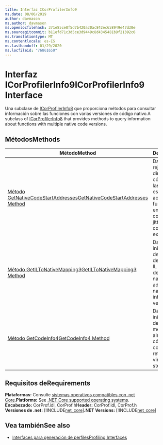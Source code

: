 ```yaml
---
title: Interfaz ICorProfilerInfo9
ms.date: 08/06/2019
author: davmason
ms.author: davmason
ms.openlocfilehash: 371e85ce8f5d7b420a30ac842ec658949e47d30e
ms.sourcegitcommit: b11efd71c3d5ce3d9449c8d4345481b9f21392c6
ms.translationtype: MT
ms.contentlocale: es-ES
ms.lasthandoff: 01/29/2020
ms.locfileid: "76861650"
---
```

# <a name="icorprofilerinfo9-interface"></a><span data-ttu-id="97c1b-102">Interfaz ICorProfilerInfo9</span><span class="sxs-lookup"><span data-stu-id="97c1b-102">ICorProfilerInfo9 Interface</span></span>

<span data-ttu-id="97c1b-103">Una subclase de [ICorProfilerInfo8](icorprofilerinfo8-interface.md) que proporciona métodos para consultar información sobre las funciones con varias versiones de código nativo.</span><span class="sxs-lookup"><span data-stu-id="97c1b-103">A subclass of [ICorProfilerInfo8](icorprofilerinfo8-interface.md) that provides methods to query information about functions with multiple native code versions.</span></span>  

## <a name="methods"></a><span data-ttu-id="97c1b-104">Métodos</span><span class="sxs-lookup"><span data-stu-id="97c1b-104">Methods</span></span>  

| <span data-ttu-id="97c1b-105">Método</span><span class="sxs-lookup"><span data-stu-id="97c1b-105">Method</span></span>|<span data-ttu-id="97c1b-106">Descripción</span><span class="sxs-lookup"><span data-stu-id="97c1b-106">Description</span></span>|  
| ------------|-----------------|  
|[<span data-ttu-id="97c1b-107">Método GetNativeCodeStartAddresses</span><span class="sxs-lookup"><span data-stu-id="97c1b-107">GetNativeCodeStartAddresses Method</span></span>](icorprofilerinfo9-getnativecodestartaddresses-method.md)| <span data-ttu-id="97c1b-108">Dado un functionId y rejitId, enumera la dirección de inicio del código nativo de todas las versiones de JIT de este código que existen actualmente.</span><span class="sxs-lookup"><span data-stu-id="97c1b-108">Given a functionId and rejitId, enumerates the native code start address of all jitted versions of this code that currently exist.</span></span> |
|[<span data-ttu-id="97c1b-109">Método GetILToNativeMapping3</span><span class="sxs-lookup"><span data-stu-id="97c1b-109">GetILToNativeMapping3 Method</span></span>](icorprofilerinfo9-getiltonativemapping3-method.md)| <span data-ttu-id="97c1b-110">Dada la dirección de inicio del código nativo, devuelve la información de asignación nativa a IL para esta versión JIT del código.</span><span class="sxs-lookup"><span data-stu-id="97c1b-110">Given the native code start address, returns the native to IL mapping information for this jitted version of the code.</span></span> |
|[<span data-ttu-id="97c1b-111">Método GetCodeInfo4</span><span class="sxs-lookup"><span data-stu-id="97c1b-111">GetCodeInfo4 Method</span></span>](icorprofilerinfo9-getcodeinfo4-method.md)| <span data-ttu-id="97c1b-112">Dada la dirección de inicio del código nativo, devuelve los bloques de memoria virtual que almacenan este código.</span><span class="sxs-lookup"><span data-stu-id="97c1b-112">Given the native code start address, returns the blocks of virtual memory that store this code.</span></span> |

## <a name="requirements"></a><span data-ttu-id="97c1b-113">Requisitos de</span><span class="sxs-lookup"><span data-stu-id="97c1b-113">Requirements</span></span>  
<span data-ttu-id="97c1b-114">**Plataformas:** Consulte [sistemas operativos compatibles con .net Core](../../../core/install/dependencies.md?tabs=netcore30&pivots=os-windows).</span><span class="sxs-lookup"><span data-stu-id="97c1b-114">**Platforms:** See [.NET Core supported operating systems](../../../core/install/dependencies.md?tabs=netcore30&pivots=os-windows).</span></span>  
<span data-ttu-id="97c1b-115">**Encabezado:** CorProf.idl, CorProf.h</span><span class="sxs-lookup"><span data-stu-id="97c1b-115">**Header:** CorProf.idl, CorProf.h</span></span>  
<span data-ttu-id="97c1b-116">**Versiones de .net:** [!INCLUDE[net_core](../../../../includes/net-core-22-md.md)]</span><span class="sxs-lookup"><span data-stu-id="97c1b-116">**.NET Versions:** [!INCLUDE[net_core](../../../../includes/net-core-22-md.md)]</span></span>  

## <a name="see-also"></a><span data-ttu-id="97c1b-117">Vea también</span><span class="sxs-lookup"><span data-stu-id="97c1b-117">See also</span></span>

- [<span data-ttu-id="97c1b-118">Interfaces para generación de perfiles</span><span class="sxs-lookup"><span data-stu-id="97c1b-118">Profiling Interfaces</span></span>](profiling-interfaces.md)

